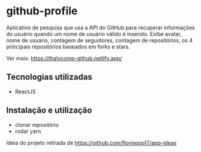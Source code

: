 # github-profile


Aplicativo de pesquisa que usa a API do GitHub para recuperar informações do usuário quando um nome de usuário válido é inserido. Exibe avatar, nome de usuário, contagem de seguidores, contagem de repositórios, os 4 principais repositórios baseados em forks e stars.

Ver mais: https://thalycomp-github.netlify.app/

## Tecnologias utilizadas
- ReactJS

## Instalação e utilização
- clonar repositório
- rodar yarn



Ideia do projeto retirada de https://github.com/florinpop17/app-ideas
